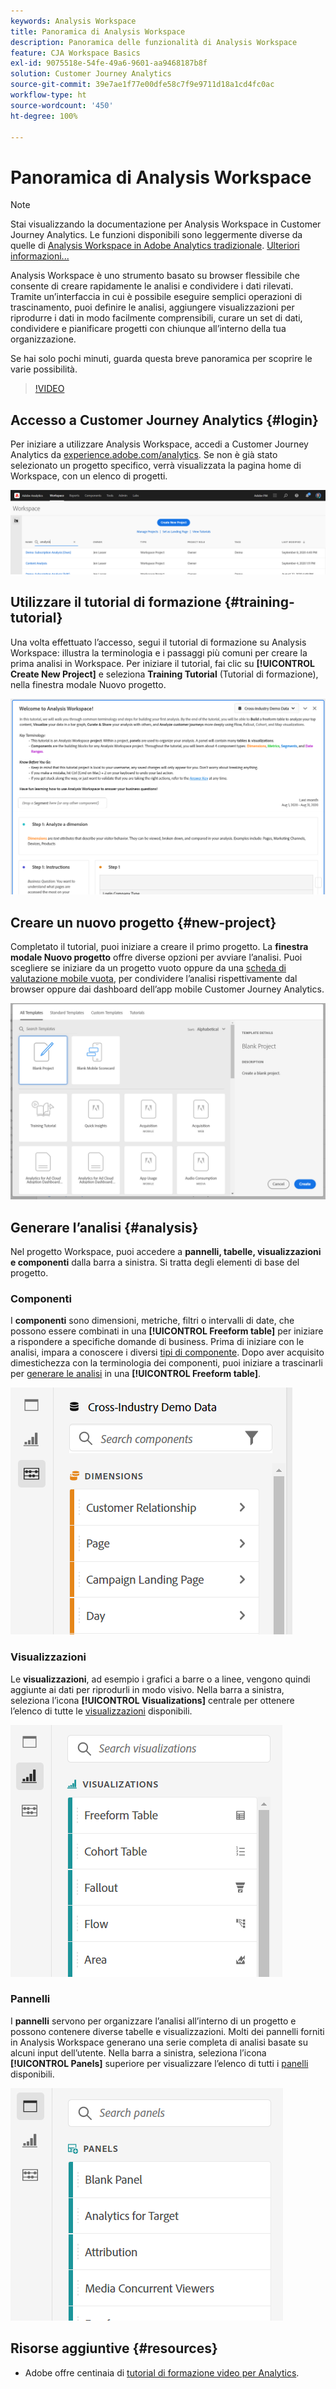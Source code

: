```yaml
---
keywords: Analysis Workspace
title: Panoramica di Analysis Workspace
description: Panoramica delle funzionalità di Analysis Workspace
feature: CJA Workspace Basics
exl-id: 9075518e-54fe-49a6-9601-aa9468187b8f
solution: Customer Journey Analytics
source-git-commit: 39e7ae1f77e00dfe58c7f9e9711d18a1cd4fc0ac
workflow-type: ht
source-wordcount: '450'
ht-degree: 100%

---
```


# Panoramica di Analysis Workspace

>[!NOTE]
>
>Stai visualizzando la documentazione per Analysis Workspace in Customer Journey Analytics. Le funzioni disponibili sono leggermente diverse da quelle di [Analysis Workspace in Adobe Analytics tradizionale](https://experienceleague.adobe.com/docs/analytics/analyze/analysis-workspace/home.html?lang=it#analysis-workspace). [Ulteriori informazioni...](/help/getting-started/cja-aa.md)

Analysis Workspace è uno strumento basato su browser flessibile che consente di creare rapidamente le analisi e condividere i dati rilevati. Tramite un’interfaccia in cui è possibile eseguire semplici operazioni di trascinamento, puoi definire le analisi, aggiungere visualizzazioni per riprodurre i dati in modo facilmente comprensibili, curare un set di dati, condividere e pianificare progetti con chiunque all’interno della tua organizzazione.

Se hai solo pochi minuti, guarda questa breve panoramica per scoprire le varie possibilità.

>[!VIDEO](https://video.tv.adobe.com/v/26266/?quality=12)

## Accesso a Customer Journey Analytics {#login}

Per iniziare a utilizzare Analysis Workspace, accedi a Customer Journey Analytics da [experience.adobe.com/analytics](https://experience.adobe.com/analytics). Se non è già stato selezionato un progetto specifico, verrà visualizzata la pagina home di Workspace, con un elenco di progetti.

![](assets/login-analytics.png)

## Utilizzare il tutorial di formazione {#training-tutorial}

Una volta effettuato l’accesso, segui il tutorial di formazione su Analysis Workspace: illustra la terminologia e i passaggi più comuni per creare la prima analisi in Workspace. Per iniziare il tutorial, fai clic su **[!UICONTROL Create New Project]** e seleziona **Training Tutorial** (Tutorial di formazione), nella finestra modale Nuovo progetto.

![](assets/training-tutorial.png)

## Creare un nuovo progetto {#new-project}

Completato il tutorial, puoi iniziare a creare il primo progetto. La **finestra modale Nuovo progetto** offre diverse opzioni per avviare l’analisi. Puoi scegliere se iniziare da un progetto vuoto oppure da una [scheda di valutazione mobile vuota](/help/mobile-app/curator.md), per condividere l’analisi rispettivamente dal browser oppure dai dashboard dell’app mobile Customer Journey Analytics.

![](assets/create-new-project.png)

## Generare l’analisi {#analysis}

Nel progetto Workspace, puoi accedere a **pannelli, tabelle, visualizzazioni e componenti** dalla barra a sinistra. Si tratta degli elementi di base del progetto.

### Componenti

I **componenti** sono dimensioni, metriche, filtri o intervalli di date, che possono essere combinati in una **[!UICONTROL Freeform table]** per iniziare a rispondere a specifiche domande di business. Prima di iniziare con le analisi, impara a conoscere i diversi [tipi di componente](/help/components/overview.md). Dopo aver acquisito dimestichezza con la terminologia dei componenti, puoi iniziare a trascinarli per [generare le analisi](/help/analysis-workspace/build-workspace-project/freeform-overview.md) in una **[!UICONTROL Freeform table]**.

![](assets/build-components.png)

### Visualizzazioni

Le **visualizzazioni**, ad esempio i grafici a barre o a linee, vengono quindi aggiunte ai dati per riprodurli in modo visivo. Nella barra a sinistra, seleziona l’icona **[!UICONTROL Visualizations]** centrale per ottenere l’elenco di tutte le [visualizzazioni](/help/analysis-workspace/visualizations/freeform-analysis-visualizations.md) disponibili.

![](assets/build-visualizations.png)

### Pannelli

I **pannelli** servono per organizzare l’analisi all’interno di un progetto e possono contenere diverse tabelle e visualizzazioni. Molti dei pannelli forniti in Analysis Workspace generano una serie completa di analisi basate su alcuni input dell’utente. Nella barra a sinistra, seleziona l’icona **[!UICONTROL Panels]** superiore per visualizzare l’elenco di tutti i [panelli](/help/analysis-workspace/c-panels/panels.md) disponibili.

![](assets/build-panels.png)

## Risorse aggiuntive {#resources}

* Adobe offre centinaia di [tutorial di formazione video per Analytics](https://experienceleague.adobe.com/docs/analytics-learn/tutorials/overview.html?lang=it).
